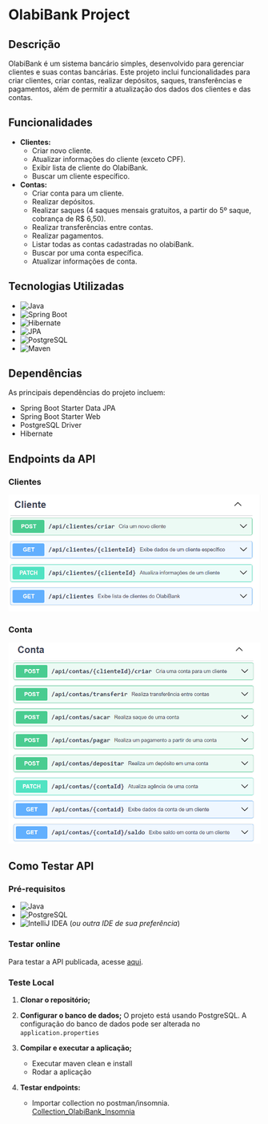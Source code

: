 # OlabiBank Project

## Descrição

OlabiBank é um sistema bancário simples, desenvolvido para gerenciar clientes e suas contas bancárias. Este projeto inclui funcionalidades para criar clientes, criar contas, realizar depósitos, saques, transferências e pagamentos, além de permitir a atualização dos dados dos clientes e das contas.

## Funcionalidades

- **Clientes:**
    - Criar novo cliente.
    - Atualizar informações do cliente (exceto CPF).
    - Exibir lista de cliente do OlabiBank.
    - Buscar um cliente específico.
- **Contas:**
    - Criar conta para um cliente.
    - Realizar depósitos.
    - Realizar saques (4 saques mensais gratuitos, a partir do 5º saque, cobrança de R$ 6,50).
    - Realizar transferências entre contas.
    - Realizar pagamentos.
    - Listar todas as contas cadastradas no olabiBank.
    - Buscar por uma conta específica.
    - Atualizar informações de conta.

## Tecnologias Utilizadas

- ![Java](https://img.shields.io/badge/Java-%23ED8B00.svg?style=for-the-badge&logo=java&logoColor=white)
- ![Spring Boot](https://img.shields.io/badge/Spring%20Boot-%236DB33F.svg?style=for-the-badge&logo=spring-boot&logoColor=white)
- ![Hibernate](https://img.shields.io/badge/Hibernate-%230073A6.svg?style=for-the-badge&logo=hibernate&logoColor=white)
- ![JPA](https://img.shields.io/badge/JPA-%230073A6.svg?style=for-the-badge&logo=hibernate&logoColor=white)
- ![PostgreSQL](https://img.shields.io/badge/PostgreSQL-%23336791.svg?style=for-the-badge&logo=postgresql&logoColor=white)
- ![Maven](https://img.shields.io/badge/Maven-%23C71A36.svg?style=for-the-badge&logo=apache-maven&logoColor=white)


## Dependências
As principais dependências do projeto incluem:

- Spring Boot Starter Data JPA
- Spring Boot Starter Web
- PostgreSQL Driver
- Hibernate

## Endpoints da API

### Clientes

![img_1.png](src/main/resources/static/img_1.png)

### Conta

![img.png](src/main/resources/static/img.png)

## Como Testar API

### Pré-requisitos

- ![Java](https://img.shields.io/badge/Java-17-%23ED8B00.svg?style=for-the-badge&logo=java&logoColor=white)
- ![PostgreSQL](https://img.shields.io/badge/PostgreSQL-%23336791.svg?style=for-the-badge&logo=postgresql&logoColor=white)
- ![IntelliJ IDEA](https://img.shields.io/badge/IntelliJ_IDEA-%23000000.svg?style=for-the-badge&logo=intellij-idea&logoColor=white) (*ou outra IDE de sua preferência*)

### Testar online
Para testar a API publicada, acesse [aqui](http://ec2-51-201-228-90.compute-1.amazonaws.com:8080/swagger-ui/index.html#/).
### Teste Local

1. **Clonar o repositório;**

2. **Configurar o banco de dados;**
   O projeto está usando PostgreSQL. A configuração do banco de dados pode ser alterada no `application.properties`

3. **Compilar e executar a aplicação;**
   - Executar maven clean e install
   - Rodar a aplicação

4. **Testar endpoints:**
    - Importar collection no postman/insomnia.
[Collection_OlabiBank_Insomnia](..%2FCollection_OlabiBank_Insomnia)

